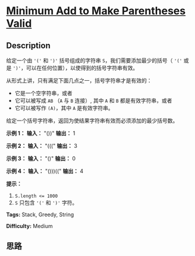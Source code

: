 # [Minimum Add to Make Parentheses Valid][title]

## Description

给定一个由 `'('` 和 `')'` 括号组成的字符串 `S`，我们需要添加最少的括号（ `'('` 或是
`')'`，可以在任何位置），以使得到的括号字符串有效。

从形式上讲，只有满足下面几点之一，括号字符串才是有效的：

  * 它是一个空字符串，或者
  * 它可以被写成 `AB` （`A` 与 `B` 连接）, 其中 `A` 和 `B` 都是有效字符串，或者
  * 它可以被写作 `(A)`，其中 `A` 是有效字符串。

给定一个括号字符串，返回为使结果字符串有效而必须添加的最少括号数。



**示例 1：**
            **输入：** "())"    **输出：** 1    

**示例 2：**
            **输入：** "((("    **输出：** 3    

**示例 3：**
            **输入：** "()"    **输出：** 0    

**示例 4：**
            **输入：** "()))(("    **输出：** 4



**提示：**

  1. `S.length <= 1000`
  2. `S` 只包含 `'('` 和 `')'` 字符。




**Tags:** Stack, Greedy, String

**Difficulty:** Medium

## 思路

[title]: https://leetcode-cn.com/problems/minimum-add-to-make-parentheses-valid
